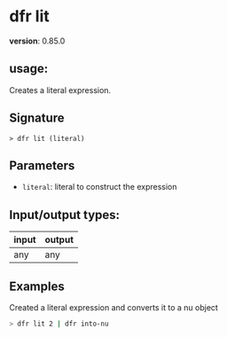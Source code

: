 # dfr lit

**version**: 0.85.0

## **usage**:

Creates a literal expression.

## Signature

`> dfr lit (literal)`

## Parameters

- `literal`: literal to construct the expression

## Input/output types:

| input | output |
| ----- | ------ |
| any   | any    |

## Examples

Created a literal expression and converts it to a nu object

```bash
> dfr lit 2 | dfr into-nu
```
